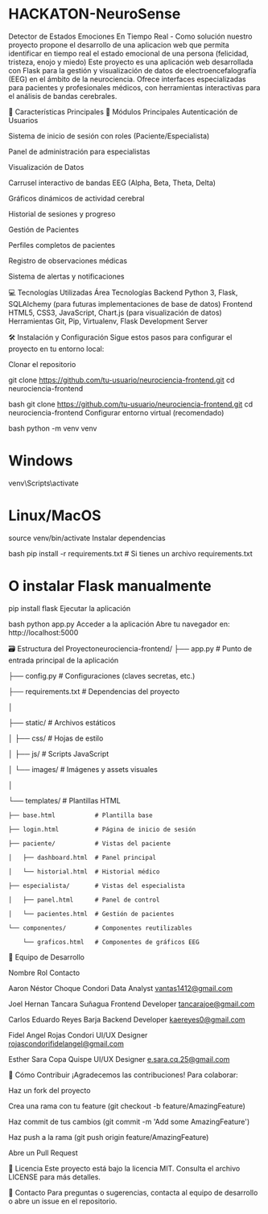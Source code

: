 # HACKATON-NeuroSense
Detector de Estados Emociones En Tiempo Real - Como solución nuestro proyecto propone el desarrollo de una aplicacion web que permita identificar en tiempo real el estado emocional de una persona (felicidad, tristeza, enojo y miedo)
Este proyecto es una aplicación web desarrollada con Flask para la gestión y visualización de datos de electroencefalografía (EEG) en el ámbito de la neurociencia. Ofrece interfaces especializadas para pacientes y profesionales médicos, con herramientas interactivas para el análisis de bandas cerebrales.

🌟 Características Principales
🚀 Módulos Principales
Autenticación de Usuarios

Sistema de inicio de sesión con roles (Paciente/Especialista)

Panel de administración para especialistas

Visualización de Datos

Carrusel interactivo de bandas EEG (Alpha, Beta, Theta, Delta)

Gráficos dinámicos de actividad cerebral

Historial de sesiones y progreso

Gestión de Pacientes

Perfiles completos de pacientes

Registro de observaciones médicas

Sistema de alertas y notificaciones

💻 Tecnologías Utilizadas
Área	Tecnologías
Backend	Python 3, Flask, SQLAlchemy (para futuras implementaciones de base de datos)
Frontend	HTML5, CSS3, JavaScript, Chart.js (para visualización de datos)
Herramientas	Git, Pip, Virtualenv, Flask Development Server

🛠️ Instalación y Configuración
Sigue estos pasos para configurar el proyecto en tu entorno local:

Clonar el repositorio

git clone https://github.com/tu-usuario/neurociencia-frontend.git
cd neurociencia-frontend

bash
git clone https://github.com/tu-usuario/neurociencia-frontend.git
cd neurociencia-frontend
Configurar entorno virtual (recomendado)

bash
python -m venv venv
# Windows
venv\Scripts\activate
# Linux/MacOS
source venv/bin/activate
Instalar dependencias

bash
pip install -r requirements.txt  # Si tienes un archivo requirements.txt
# O instalar Flask manualmente
pip install flask
Ejecutar la aplicación

bash
python app.py
Acceder a la aplicación
Abre tu navegador en: http://localhost:5000

🗃️ Estructura del Proyectoneurociencia-frontend/
├── app.py                  # Punto de entrada principal de la aplicación

├── config.py               # Configuraciones (claves secretas, etc.)

├── requirements.txt        # Dependencias del proyecto

│

├── static/                 # Archivos estáticos

│   ├── css/                # Hojas de estilo

│   ├── js/                 # Scripts JavaScript

│   └── images/             # Imágenes y assets visuales

│

└── templates/              # Plantillas HTML

    ├── base.html           # Plantilla base

    ├── login.html          # Página de inicio de sesión
    
    ├── paciente/           # Vistas del paciente
    
    │   ├── dashboard.html  # Panel principal
    
    │   └── historial.html  # Historial médico
    
    ├── especialista/       # Vistas del especialista
    
    │   ├── panel.html      # Panel de control
    
    │   └── pacientes.html  # Gestión de pacientes
    
    └── componentes/        # Componentes reutilizables
    
        └── graficos.html   # Componentes de gráficos EEG
        
👥 Equipo de Desarrollo

Nombre	Rol	Contacto

Aaron Néstor Choque Condori	Data Analyst vantas1412@gmail.com

Joel Hernan Tancara Suñagua	Frontend Developer	tancarajoe@gmail.com

Carlos Eduardo Reyes Barja	Backend Developer	kaereyes0@gmail.com

Fidel Angel Rojas Condori	UI/UX Designer	rojascondorifidelangel@gmail.com

Esther Sara Copa Quispe	UI/UX Designer	e.sara.cq.25@gmail.com

🤝 Cómo Contribuir
¡Agradecemos las contribuciones! Para colaborar:

Haz un fork del proyecto

Crea una rama con tu feature (git checkout -b feature/AmazingFeature)

Haz commit de tus cambios (git commit -m 'Add some AmazingFeature')

Haz push a la rama (git push origin feature/AmazingFeature)

Abre un Pull Request

📄 Licencia
Este proyecto está bajo la licencia MIT. Consulta el archivo LICENSE para más detalles.

📧 Contacto
Para preguntas o sugerencias, contacta al equipo de desarrollo o abre un issue en el repositorio.
